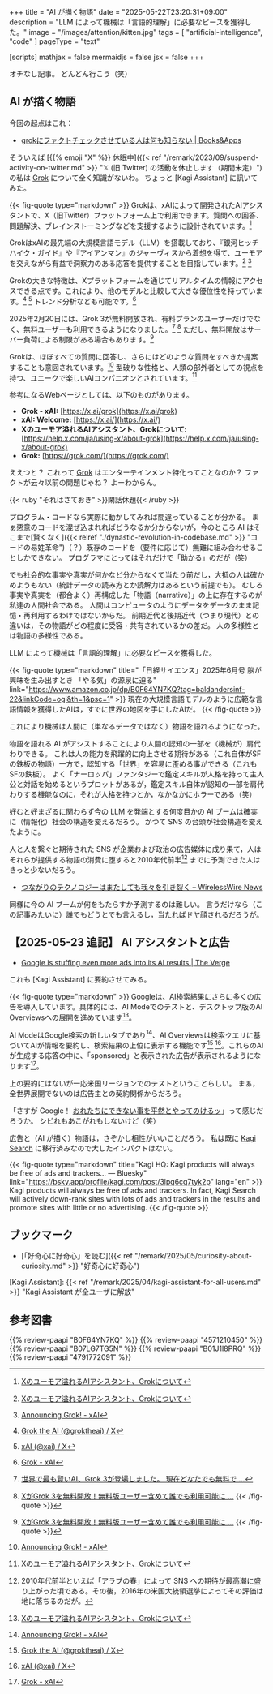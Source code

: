 +++
title = "AI が描く物語"
date =  "2025-05-22T23:20:31+09:00"
description = "LLM によって機械は「言語的理解」に必要なピースを獲得した。"
image = "/images/attention/kitten.jpg"
tags = [ "artificial-intelligence", "code" ]
pageType = "text"

[scripts]
  mathjax = false
  mermaidjs = false
  jsx = false
+++

オチなし記事。
どんどん行こう（笑）

## AI が描く物語

今回の起点はこれ：

- [grokにファクトチェックさせている人は何も知らない | Books&Apps](https://blog.tinect.jp/?p=89620)

そういえば [{{% emoji "X" %}} 休眠中]({{< ref "/remark/2023/09/suspend-activity-on-twitter.md" >}} "𝕏 (旧 Twitter) の活動を休止します（期間未定）")の私は [Grok] について全く知識がないわ。
ちょっと [Kagi Assistant] に訊いてみた。

{{< fig-quote type="markdown" >}}
Grokは、xAIによって開発されたAIアシスタントで、X（旧Twitter）プラットフォーム上で利用できます。質問への回答、問題解決、ブレインストーミングなどを支援するように設計されています。[^1]

GrokはxAIの最先端の大規模言語モデル（LLM）を搭載しており、『銀河ヒッチハイク・ガイド』や『アイアンマン』のジャーヴィスから着想を得て、ユーモアを交えながら有益で洞察力のある応答を提供することを目指しています。[^1] [^2]

Grokの大きな特徴は、Xプラットフォームを通じてリアルタイムの情報にアクセスできる点です。これにより、他のモデルと比較して大きな優位性を持っています。[^3] [^4] トレンド分析なども可能です。[^5]

2025年2月20日には、Grok 3が無料開放され、有料プランのユーザーだけでなく、無料ユーザーも利用できるようになりました。[^6] [^7] ただし、無料開放はサーバー負荷による制限がある場合もあります。[^7]

Grokは、ほぼすべての質問に回答し、さらにはどのような質問をすべきか提案することも意図されています。[^2] 型破りな性格と、人類の部外者としての視点を持つ、ユニークで楽しいAIコンパニオンとされています。[^1]

参考になるWebページとしては、以下のものがあります。

* **Grok - xAI:** [https://x.ai/grok](https://x.ai/grok)
* **xAI: Welcome:** [https://x.ai/](https://x.ai/)
* **Xのユーモア溢れるAIアシスタント、Grokについて:** [https://help.x.com/ja/using-x/about-grok](https://help.x.com/ja/using-x/about-grok)
* **Grok:** [https://grok.com/](https://grok.com/)

[^1]: [Xのユーモア溢れるAIアシスタント、Grokについて](https://help.x.com/ja/using-x/about-grok)
[^2]: [Announcing Grok! - xAI](https://x.com/xai/status/1721027348970238035?lang=en)
[^3]: [Grok the AI (@groktheai) / X](https://x.com/groktheai?lang=en)
[^4]: [xAI (@xai) / X](https://x.com/xai)
[^5]: [Grok - xAI](https://x.ai/grok)
[^6]: [世界で最も賢いAI、Grok 3が登場しました。 現在どなたでも無料で ...](https://x.com/XcorpJP/status/1892482239742492682?lang=en)
[^7]: [XがGrok 3を無料開放！無料版ユーザー含めて誰でも利用可能に ...](https://usedoor.jp/news/2025-02-20-x-grok3-muryou-kaihou/)
{{< /fig-quote >}}

ええつと？ これって [Grok] はエンターテインメント特化ってことなのか？ ファクトが云々以前の問題じゃね？ よーわからん。

{{< ruby "それはさておき" >}}閑話休題{{< /ruby >}}

プログラム・コードなら実際に動かしてみれば間違っていることが分かる。
まぁ悪意のコードを混ぜ込まれればどうなるか分からないが，今のところ AI はそこまで[賢くなく]({{< relref "./dynastic-revolution-in-codebase.md" >}} "コードの易姓革命")（？）既存のコードを（要件に応じて）無難に組み合わせることしかできない。
プログラマにとってはそれだけで「[助かる](https://numan.tokyo/words/tasukaru/ "助かる（たすかる） | numan")」のだが（笑）

でも社会的な事実や真実が何かなど分からなくて当たり前だし，大抵の人は確かめようもない（統計データの読み方とか読解力はあるという前提でも）。
むしろ事実や真実を（都合よく）再構成した「物語（narrative）」の上に存在するのが私達の人間社会である。
人間はコンピュータのようにデータをデータのまま記憶・再利用するわけではないからだ。
前期近代と後期近代（つまり現代）との違いは，その物語がどの程度に受容・共有されているかの差だ。
人の多様性とは物語の多様性である。

LLM によって機械は「言語的理解」に必要なピースを獲得した。

{{< fig-quote type="markdown" title="「日経サイエンス」2025年6月号 脳が興味を生み出すとき 「やる気」の源泉に迫る" link="https://www.amazon.co.jp/dp/B0F64YN7KQ?tag=baldandersinf-22&linkCode=ogi&th=1&psc=1" >}}
現在の大規模言語モデルのように広範な言語情報を獲得したAIは，すでに世界の地図を手にしたAIだ。
{{< /fig-quote >}}

これにより機械は人間に（単なるデータではなく）物語を語れるようになった。

物語を語れる AI がアシストすることにより人間の認知の一部を（機械が）肩代わりできる。
これは人の能力を飛躍的に向上させる期待がある（これ自体がSFの鉄板の物語）一方で，認知する「世界」を容易に歪める事ができる（これもSFの鉄板）。
よく「ナーロッパ」ファンタジーで鑑定スキルが人格を持って主人公と対話を始めるというプロットがあるが，鑑定スキル自体が認知の一部を肩代わりする機能なのに，それが人格を持つとか，なかなかにホラーである（笑）

好むと好まざるに関わらず今の LLM を発端とする何度目かの AI ブームは確実に（情報化）社会の構造を変えるだろう。
かつて SNS の台頭が社会構造を変えたように。

人と人を繋ぐと期待された SNS が企業および政治の広告媒体に成り果て，人はそれらが提供する物語の消費に堕すると2010年代前半[^sns1] までに予測できた人はきっと少ないだろう。

[^sns1]: 2010年代前半といえば「アラブの春」によって SNS への期待が最高潮に盛り上がった頃である。その後，2016年の米国大統領選挙によってその評価は地に落ちるのだが。

- [つながりのテクノロジーはまたしても我々を引き裂く – WirelessWire News](https://wirelesswire.jp/2025/05/88642/)

同様に今の AI ブームが何をもたらすか予測するのは難しい。
言うだけなら（この記事みたいに）誰でもどうとでも言えるし，当たればドヤ顔されるだろうが。

## 【2025-05-23 追記】 AI アシスタントと広告

- [Google is stuffing even more ads into its AI results | The Verge](https://www.theverge.com/news/671514/google-ai-mode-overviews-ads-expansion)

これも [Kagi Assistant] に要約させてみる。

{{< fig-quote type="markdown" >}}
Googleは、AI検索結果にさらに多くの広告を導入しています。具体的には、AI Modeでのテストと、デスクトップ版のAI Overviewsへの展開を進めています[^1]。

AI ModeはGoogle検索の新しいタブであり[^2]、AI Overviewsは検索クエリに基づいてAIが情報を要約し、検索結果の上位に表示する機能です[^3] [^4]。これらのAIが生成する応答の中に、「sponsored」と表示された広告が表示されるようになります[^5]。

[^1]: [Google is stuffing even more ads into its AI results | The Verge](https://www.theverge.com/news/671514/google-ai-mode-overviews-ads-expansion)
[^2]: [Google launches AI Mode to everyone in the US, adds... | The Verge](https://www.theverge.com/google-io/670439/google-ai-mode-search-io-2025)
[^3]: [2024年のGoogle AI Overviews：検索の未来を変える革新的な技術](https://hblab.co.jp/blog/google-ai-overviews-advantages-disadvantages-2024/)
[^4]: [Googleの「AIによる概要」がGemini 2.0にアップデート、より ...](https://gigazine.net/news/20250306-google-ai-overviews-gemini-2-0/)
[^5]: [Google Expands Sponsored Ads in AI-Powered Search Features](https://opentools.ai/news/google-expands-sponsored-ads-in-ai-powered-search-features)
{{< /fig-quote >}}

上の要約にはないが一応米国リージョンでのテストということらしい。
まぁ，全世界展開でないのは広告主との契約関係からだろう。

「さすが Google！ [おれたちにできない事を平然とやってのけるッ](https://dic.pixiv.net/a/%E3%81%9D%E3%81%93%E3%81%AB%E3%82%B7%E3%83%93%E3%82%8C%E3%82%8B%21%E3%81%82%E3%81%93%E3%81%8C%E3%82%8C%E3%82%8B%E3%82%A5%21 "そこにシビれる!あこがれるゥ! (そこにしびれるあこがれるぅ)とは【ピクシブ百科事典】")」って感じだろうか。
シビれもあこがれもしないけど（笑）

広告と（AI が描く）物語は，さぞかし相性がいいことだろう。
私は既に [Kagi Search](https://kagi.com/) に移行済みなので大したインパクトはない。

{{< fig-quote type="markdown" title="Kagi HQ: Kagi products will always be free of ads and trackers... — Bluesky" link="https://bsky.app/profile/kagi.com/post/3lpq6cq7tyk2p" lang="en" >}}
Kagi products will always be free of ads and trackers. In fact, Kagi Search will actively down-rank sites with lots of ads and trackers in the results and promote sites with little or no advertising.
{{< /fig-quote >}}

## ブックマーク

- [「好奇心に好奇心」を読む]({{< ref "/remark/2025/05/curiosity-about-curiosity.md" >}} "好奇心に好奇心")

[Grok]: https://grok.com/ "Grok"
[Kagi Assistant]: {{< ref "/remark/2025/04/kagi-assistant-for-all-users.md" >}} "Kagi Assistant が全ユーザに解放"

## 参考図書

{{% review-paapi "B0F64YN7KQ" %}} <!-- 「日経サイエンス」2025年6月号 -->
{{% review-paapi "4571210450" %}} <!-- はじめて学ぶ ビデオゲームの心理学 -->
{{% review-paapi "B07LG7TG5N" %}} <!-- FACTFULNESS ファクトフルネス -->
{{% review-paapi "B01J1I8PRQ" %}} <!-- 社会は情報化の夢を見る -->
{{% review-paapi "4791772091" %}} <!-- 後期近代の眩暈 -->
